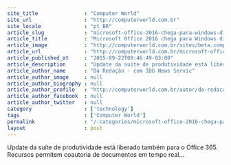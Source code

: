 ```yaml
---
site_title               : "Computer World"
site_url                 : "http://computerworld.com.br"
site_locale              : "pt_BR"
article_slug             : "microsoft-office-2016-chega-para-windows-direcionado-para-colaboracao"
article_title            : "Microsoft Office 2016 chega para Windows direcionado para colaboração"
article_image            : "http://computerworld.com.br/sites/beta.computerworld.com.br/files/news_articles/detalhe_office_2016.jpg"
article_url              : "http://computerworld.com.br/microsoft-office-2016-chega-para-windows-direcionado-para-colaboracao"
article_published_at     : "2015-09-22T08:46:49-03:00"
article_description      : "Update da suíte de produtividade está liberado também para o Office 365. Recursos permitem coautoria de documentos em tempo real..."
article_author_name      : "Da Redação - com IDG News Servic"
article_author_image     : null
article_author_biography : null
article_author_profile   : "http://computerworld.com.br/autor/da-redacao-com-idg-news-service"
article_author_facebook  : null
article_author_twitter   : null
category                 : ['technology']
tags                     : ['Computer World']
permalink                : "/:categories/microsoft-office-2016-chega-para-windows-direcionado-para-colaboracao/"
layout                   : post
---
```


Update da suíte de produtividade está liberado também para o Office 365. Recursos permitem coautoria de documentos em tempo real...
